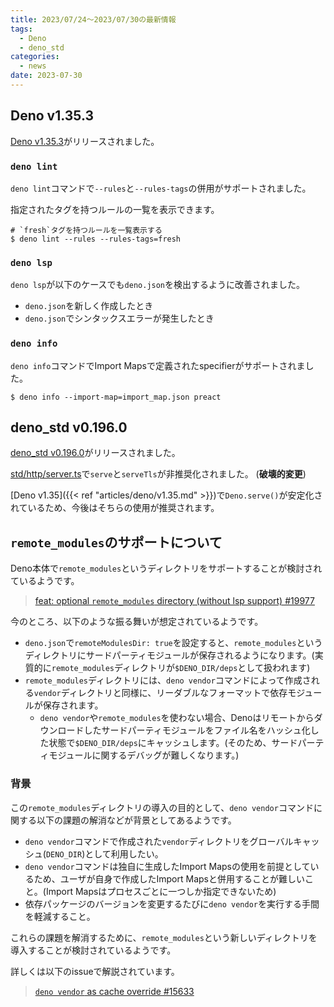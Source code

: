 ```yaml
---
title: 2023/07/24〜2023/07/30の最新情報
tags:
  - Deno
  - deno_std
categories:
  - news
date: 2023-07-30
---
```


## Deno v1.35.3

[Deno v1.35.3](https://github.com/denoland/deno/releases/tag/v1.35.3)がリリースされました。

### `deno lint`

`deno lint`コマンドで`--rules`と`--rules-tags`の併用がサポートされました。

指定されたタグを持つルールの一覧を表示できます。
  
```shell
# `fresh`タグを持つルールを一覧表示する
$ deno lint --rules --rules-tags=fresh
```
            
### `deno lsp`

`deno lsp`が以下のケースでも`deno.json`を検出するように改善されました。

- `deno.json`を新しく作成したとき
- `deno.json`でシンタックスエラーが発生したとき

### `deno info`

`deno info`コマンドでImport Mapsで定義されたspecifierがサポートされました。

```shell
$ deno info --import-map=import_map.json preact
```

## deno_std v0.196.0

[deno_std v0.196.0](https://github.com/denoland/deno_std/releases/tag/0.196.0)がリリースされました。

[std/http/server.ts](https://deno.land/std@0.196.0/http/server.ts)で`serve`と`serveTls`が非推奨化されました。 (**破壊的変更**)
        
[Deno v1.35]({{< ref "articles/deno/v1.35.md" >}})で`Deno.serve()`が安定化されているため、今後はそちらの使用が推奨されます。

## `remote_modules`のサポートについて

Deno本体で`remote_modules`というディレクトリをサポートすることが検討されているようです。

> [feat: optional `remote_modules` directory (without lsp support) #19977](https://github.com/denoland/deno/pull/19977)

今のところ、以下のような振る舞いが想定されているようです。

- `deno.json`で`remoteModulesDir: true`を設定すると、`remote_modules`というディレクトリにサードパーティモジュールが保存されるようになります。(実質的に`remote_modules`ディレクトリが`$DENO_DIR/deps`として扱われます)
- `remote_modules`ディレクトリには、`deno vendor`コマンドによって作成される`vendor`ディレクトリと同様に、リーダブルなフォーマットで依存モジュールが保存されます。
  - `deno vendor`や`remote_modules`を使わない場合、Denoはリモートからダウンロードしたサードパーティモジュールをファイル名をハッシュ化した状態で`$DENO_DIR/deps`にキャッシュします。(そのため、サードパーティモジュールに関するデバッグが難しくなります。)

### 背景

この`remote_modules`ディレクトリの導入の目的として、`deno vendor`コマンドに関する以下の課題の解消などが背景としてあるようです。

- `deno vendor`コマンドで作成された`vendor`ディレクトリをグローバルキャッシュ(`DENO_DIR`)として利用したい。
- `deno vendor`コマンドは独自に生成したImport Mapsの使用を前提としているため、ユーザが自身で作成したImport Mapsと併用することが難しいこと。(Import Mapsはプロセスごとに一つしか指定できないため)
- 依存パッケージのバージョンを変更するたびに`deno vendor`を実行する手間を軽減すること。

これらの課題を解消するために、`remote_modules`という新しいディレクトリを導入することが検討されているようです。

詳しくは以下のissueで解説されています。

> [`deno vendor` as cache override #15633](https://github.com/denoland/deno/issues/15633#issuecomment-1624523166)

